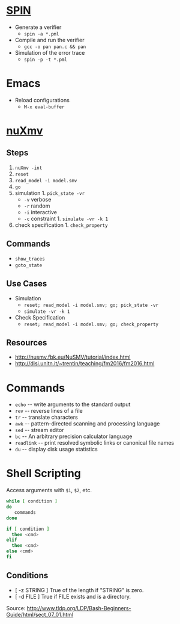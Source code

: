 # [SPIN](http://spinroot.com/)

* Generate a verifier
  - `spin -a *.pml`
* Compile and run the verifier
  - `gcc -o pan pan.c && pan`
* Simulation of the error trace
  - `spin -p -t *.pml`

# Emacs

* Reload configurations
  - `M-x eval-buffer`

# [nuXmv](https://nuxmv.fbk.eu)

## Steps

1. `nuXmv -int`
1. `reset`
1. `read_model -i model.smv`
1. `go`
  1. simulation
    1. `pick_state -vr`
      * `-v` verbose
      * `-r` random
      * `-i` interactive
      * `-c` constraint
    1. `simulate -vr -k 1`
  1. check specification
    1. `check_property`

## Commands

* `show_traces`
* `goto_state`

## Use Cases

* Simulation
  - `reset; read_model -i model.smv; go; pick_state -vr`
  - `simulate -vr -k 1`
* Check Specification
  - `reset; read_model -i model.smv; go; check_property`

## Resources

* http://nusmv.fbk.eu/NuSMV/tutorial/index.html
* http://disi.unitn.it/~trentin/teaching/fm2016/fm2016.html


# Commands

* `echo`     -- write arguments to the standard output
* `rev`      -- reverse lines of a file
* `tr`       -- translate characters
* `awk`      -- pattern-directed scanning and processing language
* `sed`      -- stream editor
* `bc`       -- An arbitrary precision calculator language
* `readlink` -- print resolved symbolic links or canonical file names
* `du`       -- display disk usage statistics

# Shell Scripting

Access arguments with `$1`, `$2`, etc.
 
```sh
while [ condition ]
do
   commands
done
```

```sh
if [ condition ]
  then <cmd>
elif
  then <cmd>
else <cmd>
fi
```

## Conditions

* [ -z STRING ]	True of the length if "STRING" is zero.
* [ -d FILE ]	True if FILE exists and is a directory.

Source: http://www.tldp.org/LDP/Bash-Beginners-Guide/html/sect_07_01.html
